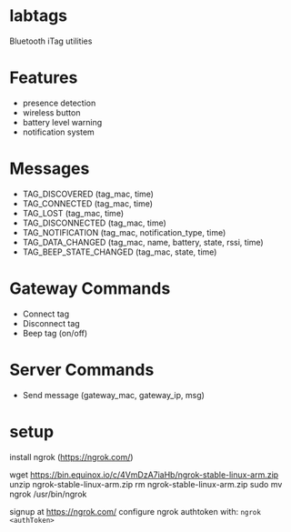 # labtags
Bluetooth iTag utilities

# Features
- presence detection
- wireless button
- battery level warning
- notification system

# Messages
* TAG_DISCOVERED (tag_mac, time)
* TAG_CONNECTED (tag_mac, time)
* TAG_LOST (tag_mac, time)
* TAG_DISCONNECTED (tag_mac, time)
* TAG_NOTIFICATION (tag_mac, notification_type, time)
* TAG_DATA_CHANGED (tag_mac, name, battery, state, rssi, time)
* TAG_BEEP_STATE_CHANGED (tag_mac, state, time)

# Gateway Commands
* Connect tag
* Disconnect tag
* Beep tag (on/off)


# Server Commands
* Send message (gateway_mac, gateway_ip, msg)


# setup
install ngrok (https://ngrok.com/)

wget https://bin.equinox.io/c/4VmDzA7iaHb/ngrok-stable-linux-arm.zip
unzip ngrok-stable-linux-arm.zip
rm ngrok-stable-linux-arm.zip
sudo mv ngrok /usr/bin/ngrok

signup at https://ngrok.com/
configure ngrok authtoken with:
```ngrok <authToken>```
